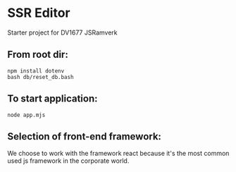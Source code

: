 # SSR Editor

Starter project for DV1677 JSRamverk

## From root dir:
```
npm install dotenv
bash db/reset_db.bash
```

## To start application:
```
node app.mjs
```


## Selection of front-end framework:
We choose to work with the framework react because it's the most common used js framework in the corporate world.